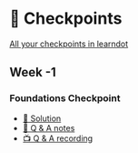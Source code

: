 # 🏁 Checkpoints

[All your checkpoints in learndot](https://learn.fullstackacademy.com/cohortAssessment)

## Week -1

### Foundations Checkpoint

- [👾 Solution](00-foundations-final)
- [📖 Q & A notes](00-foundations-final/q-and-a-notes.md)
- [📺 Q & A recording](https://youtu.be/Ou6h3ib8uYo)
